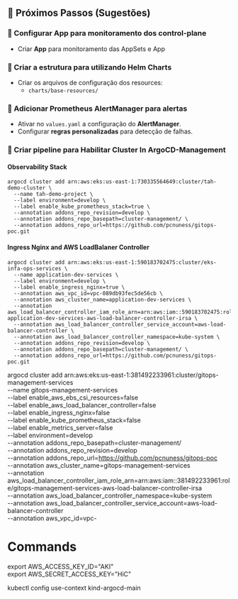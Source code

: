 ## 📌 Próximos Passos (Sugestões)

### 🔹 Configurar App para monitoramento dos control-plane
- Criar **App** para monitoramento das AppSets e App

### 🔹 Criar a estrutura para utilizando Helm Charts
- Criar os arquivos de configuração dos resources:
  - `charts/base-resources/`

### 🔹 Adicionar Prometheus AlertManager para alertas
- Ativar no `values.yaml` a configuração do **AlertManager**.
- Configurar **regras personalizadas** para detecção de falhas.

### 🔹 Criar pipeline para Habilitar Cluster In ArgoCD-Management

#### Observability Stack
```
argocd cluster add arn:aws:eks:us-east-1:730335564649:cluster/tah-demo-cluster \
  --name tah-demo-project \
  --label environment=develop \
  --label enable_kube_prometheus_stack=true \
  --annotation addons_repo_revision=develop \
  --annotation addons_repo_basepath=cluster-management/ \
  --annotation addons_repo_url=https://github.com/pcnuness/gitops-poc.git
```

#### Ingress Nginx and AWS LoadBalaner Controller
```
argocd cluster add arn:aws:eks:us-east-1:590183702475:cluster/eks-infa-ops-services \
  --name application-dev-services \
  --label environment=develop \
  --label enable_ingress_nginx=true \
  --annotation aws_vpc_id=vpc-089db93fec5de56cb \
  --annotation aws_cluster_name=application-dev-services \
  --annotation aws_load_balancer_controller_iam_role_arn=arn:aws:iam::590183702475:role/cpe-application-dev-services-aws-load-balancer-controller-irsa \
  --annotation aws_load_balancer_controller_service_account=aws-load-balancer-controller \
  --annotation aws_load_balancer_controller_namespace=kube-system \
  --annotation addons_repo_revision=develop \
  --annotation addons_repo_basepath=cluster-management/ \
  --annotation addons_repo_url=https://github.com/pcnuness/gitops-poc.git
```

argocd cluster add arn:aws:eks:us-east-1:381492233961:cluster/gitops-management-services \
  --name gitops-management-services \
  --label enable_aws_ebs_csi_resources=false \
  --label enable_aws_load_balancer_controller=false \
  --label enable_ingress_nginx=false \
  --label enable_kube_prometheus_stack=false \
  --label enable_metrics_server=false \
  --label environment=develop \
  --annotation addons_repo_basepath=cluster-management/ \
  --annotation addons_repo_revision=develop \
  --annotation addons_repo_url=https://github.com/pcnuness/gitops-poc \
  --annotation aws_cluster_name=gitops-management-services \
  --annotation aws_load_balancer_controller_iam_role_arn=arn:aws:iam::381492233961:role/gitops-management-services-aws-load-balancer-controller-irsa \
  --annotation aws_load_balancer_controller_namespace=kube-system \
  --annotation aws_load_balancer_controller_service_account=aws-load-balancer-controller \
  --annotation aws_vpc_id=vpc-


# Commands

export AWS_ACCESS_KEY_ID="AKI"          
export AWS_SECRET_ACCESS_KEY="HiC"

kubectl config use-context kind-argocd-main